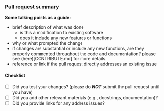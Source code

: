 ### Pull request summary

**Some talking points as a guide:**
- brief description of what was done 
  - is this a modification to existing software 
  - does it include any new features or functions
- why or what prompted the change
- if changes are substantial or include any new functions, are they properly commented throughout the code and documentation? please see (here)[CONTRIBUTE.md] for more details.
- reference or link if the pull request directly addresses an existing issue

#### Checklist

* [ ] Did you test your changes? (please do ***NOT*** submit the pull request until you have)
* [ ] Did you add other relevant materials (e.g., docstrings, documentation)?
* [ ] Did you provide links for any address issues?
